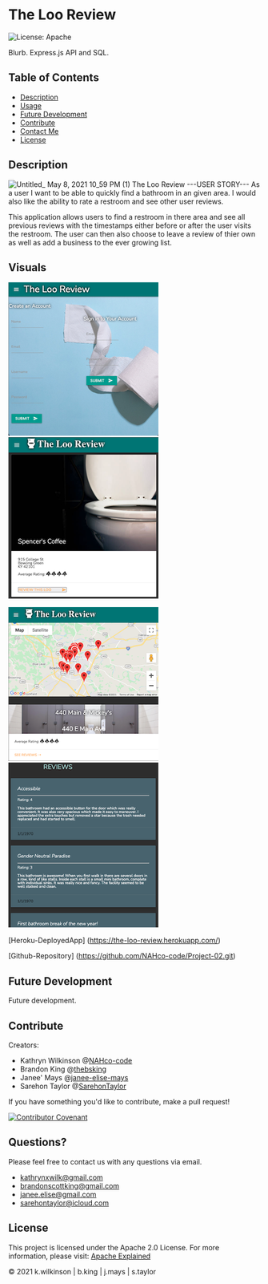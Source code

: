 
# The Loo Review

![License: Apache](https://img.shields.io/badge/License-Apache2.0-yellow.svg)

Blurb.
Express.js API and SQL.

## Table of Contents

- [Description](#description)
- [Usage](#usage)
- [Future Development](#future-development)
- [Contribute](#contribute)
- [Contact Me](#questions)
- [License](#license)

## Description
![Untitled_ May 8, 2021 10_59 PM (1)](https://user-images.githubusercontent.com/74032335/117559188-4d42e000-b051-11eb-956a-aacd4cd20310.gif)
The Loo Review
---USER STORY---
As a user I want to be able to quickly find a bathroom in an given area. I would also like the ability to rate a restroom and see other user reviews.

This application allows users to find a restroom in there area and see all previous reviews with the timestamps either before or after the user visits the restroom. The user can then also choose to leave a review of thier own as well as add a business to the ever growing list.

## Visuals

![login](./public/assets/images/login.PNG) ![selected-loo](./public/assets/images/selected-loo.PNG)

![see-nearby](./public/assets/images/see-nearby.PNG) ![associated-reviews](./public/assets/images/associated-reviews.PNG)


[Heroku-DeployedApp] (<https://the-loo-review.herokuapp.com/>)

[Github-Repository] (<https://github.com/NAHco-code/Project-02.git>)

## Future Development

Future development.

## Contribute

Creators:
- Kathryn Wilkinson @[NAHco-code](https://github.com/NAHco-code)
- Brandon King @[thebsking](https://github.com/thebsking)
- Janee' Mays @[janee-elise-mays](https://github.com/janee-elise-mays)
- Sarehon Taylor @[SarehonTaylor](https://github.com/SarehonTaylor)

If you have something you'd like to contribute, make a pull request!

[![Contributor Covenant](https://img.shields.io/badge/Contributor%20Covenant-2.0-4baaaa.svg)](code_of_conduct.md)

## Questions?

Please feel free to contact us with any questions via email.

- [kathrynxwilk@gmail.com](kathrynxwilk@gmail.com)
- [brandonscottking@gmail.com](brandonscottking@gmail.com)
- [janee.elise@gmail.com](janee.elise@gmail.com)
- [sarehontaylor@icloud.com](sarehontaylor@icloud.com)

## License

This project is licensed under the Apache 2.0 License.
For more information, please visit: [Apache Explained](https://choosealicense.com/licenses/apache-2.0/)

&copy; 2021 k.wilkinson | b.king | j.mays | s.taylor
